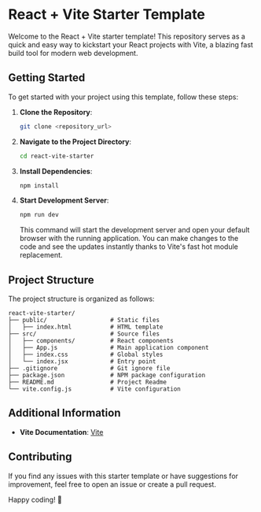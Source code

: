 # React + Vite Starter Template

Welcome to the React + Vite starter template! This repository serves as a quick and easy way to kickstart your React projects with Vite, a blazing fast build tool for modern web development.

## Getting Started

To get started with your project using this template, follow these steps:

1. **Clone the Repository**: 
   ```bash
   git clone <repository_url>
   ```

2. **Navigate to the Project Directory**:
   ```bash
   cd react-vite-starter
   ```

3. **Install Dependencies**:
   ```bash
   npm install
   ```

4. **Start Development Server**:
   ```bash
   npm run dev
   ```

   This command will start the development server and open your default browser with the running application. You can make changes to the code and see the updates instantly thanks to Vite's fast hot module replacement.

## Project Structure

The project structure is organized as follows:

```
react-vite-starter/
├── public/                  # Static files
│   ├── index.html           # HTML template
├── src/                     # Source files
│   ├── components/          # React components
│   ├── App.js               # Main application component
│   ├── index.css            # Global styles
│   └── index.jsx            # Entry point
├── .gitignore               # Git ignore file
├── package.json             # NPM package configuration
├── README.md                # Project Readme
└── vite.config.js           # Vite configuration
```

## Additional Information

- **Vite Documentation**: [Vite](https://vitejs.dev/guide/)

## Contributing

If you find any issues with this starter template or have suggestions for improvement, feel free to open an issue or create a pull request.

Happy coding! 🚀